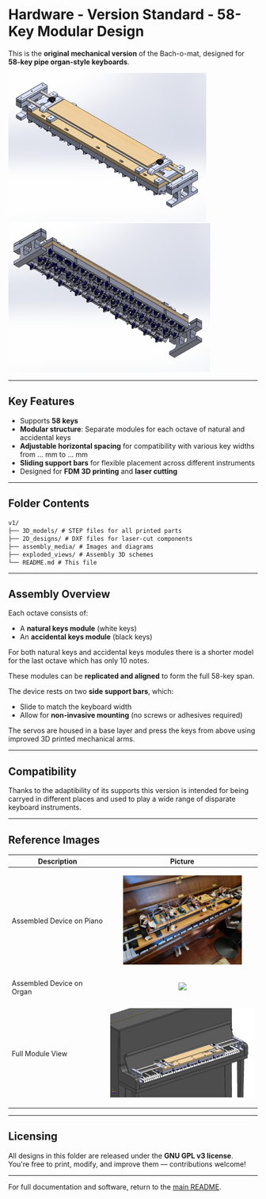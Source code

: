 # Hardware - Version Standard - 58-Key Modular Design

This is the **original mechanical version** of the Bach-o-mat, designed for **58-key pipe organ-style keyboards**.

<img src="assembly_media/complete_device_1.png" height="300"/> <img src="assembly_media/complete_device_2.png" height="300"/>

---

## Key Features

- Supports **58 keys**
- **Modular structure**: Separate modules for each octave of natural and accidental keys
- **Adjustable horizontal spacing** for compatibility with various key widths from ... mm to ... mm
- **Sliding support bars** for flexible placement across different instruments
- Designed for **FDM 3D printing** and **laser cutting**

---

## Folder Contents

```
v1/
├── 3D_models/ # STEP files for all printed parts
├── 2D_designs/ # DXF files for laser-cut components
├── assembly_media/ # Images and diagrams
├── exploded_views/ # Assembly 3D schemes
└── README.md # This file
```

---

## Assembly Overview

Each octave consists of:
- A **natural keys module** (white keys)
- An **accidental keys module** (black keys)

For both natural keys and accidental keys modules there is a shorter model for the last octave which has only 10 notes.

These modules can be **replicated and aligned** to form the full 58-key span.

The device rests on two **side support bars**, which:
- Slide to match the keyboard width
- Allow for **non-invasive mounting** (no screws or adhesives required)

The servos are housed in a base layer and press the keys from above using improved 3D printed mechanical arms.

---

## Compatibility

Thanks to the adaptibility of its supports this version is intended for being carryed in different places and used to play a wide range of disparate keyboard instruments.

---

## Reference Images

| Description | Picture |
|-------------|---------|
| Assembled Device on Piano  | <p align="center"><img src="assembly_media/6_completed2.jpg" height="180"/></p> |
| Assembled Device on Organ  | <p align="center"><img src="assembly_media/7_setup_on_organ.jpg" height="180"/></p> |
| Full Module View           | <p align="center"><img src="assembly_media/device_on_piano_2.png" height="180"/></p> |

---

## Licensing

All designs in this folder are released under the **GNU GPL v3 license**.  
You're free to print, modify, and improve them — contributions welcome!

---

For full documentation and software, return to the [main README](../../README.md).
